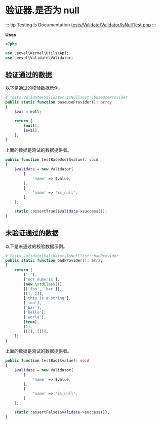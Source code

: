 # 验证器.是否为 null

::: tip Testing Is Documentation
[tests/Validate/Validator/IsNullTest.php](https://github.com/hunzhiwange/framework/blob/master/tests/Validate/Validator/IsNullTest.php)
:::

**Uses**

``` php
<?php

use Leevel\Kernel\Utils\Api;
use Leevel\Validate\Validator;
```

## 验证通过的数据

以下是通过的校验数据示例。

``` php
# Tests\Validate\Validator\IsNullTest::baseUseProvider
public static function baseUseProvider(): array
{
    $val = null;

    return [
        [null],
        [$val],
    ];
}
```

上面的数据是测试的数据提供者。

``` php
public function testBaseUse($value): void
{
    $validate = new Validator(
        [
            'name' => $value,
        ],
        [
            'name' => 'is_null',
        ]
    );

    static::assertTrue($validate->success());
}
```

## 未验证通过的数据

以下是未通过的校验数据示例。

``` php
# Tests\Validate\Validator\IsNullTest::badProvider
public static function badProvider(): array
{
    return [
        [' '],
        ['not numeric'],
        [new \stdClass()],
        [['foo', 'bar']],
        [[1, 2]],
        ['this is a string'],
        ['foo'],
        ['bar'],
        ['hello'],
        ['world'],
        [true],
        [1],
        [[[], []]],
    ];
}
```

上面的数据是测试的数据提供者。

``` php
public function testBad($value): void
{
    $validate = new Validator(
        [
            'name' => $value,
        ],
        [
            'name' => 'is_null',
        ]
    );

    static::assertFalse($validate->success());
}
```